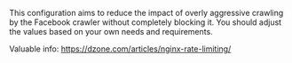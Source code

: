 This configuration aims to reduce the impact of overly aggressive crawling by the Facebook crawler without completely blocking it.
You should adjust the values based on your own needs and requirements.

Valuable info: https://dzone.com/articles/nginx-rate-limiting/
